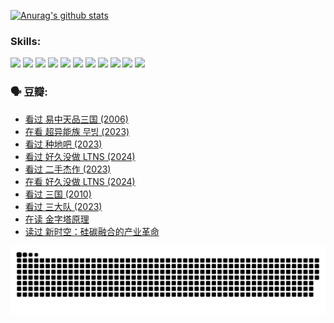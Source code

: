 
[![Anurag's github stats](https://github-readme-stats.vercel.app/api?username=w940853815)](https://github.com/anuraghazra/github-readme-stats)

### Skills:

<code><img height="32" src="https://cdn.jsdelivr.net/npm/simple-icons@v5/icons/python.svg"></code>
<code><img height="32" src="https://cdn.jsdelivr.net/npm/simple-icons@v5/icons/javascript.svg"></code>
<code><img height="32" src="https://cdn.jsdelivr.net/npm/simple-icons@v5/icons/django.svg"></code>
<code><img height="32" src="https://cdn.jsdelivr.net/npm/simple-icons@v5/icons/flask.svg"></code>
<code><img height="32" src="https://cdn.jsdelivr.net/npm/simple-icons@v5/icons/vuetify.svg"></code>
<code><img height="32" src="https://cdn.jsdelivr.net/npm/simple-icons@v5/icons/git.svg"></code>
<code><img height="32" src="https://cdn.jsdelivr.net/npm/simple-icons@v5/icons/docker.svg"></code>
<code><img height="32" src="https://cdn.jsdelivr.net/npm/simple-icons@v5/icons/postgresql.svg"></code>
<code><img height="32" src="https://cdn.jsdelivr.net/npm/simple-icons@v5/icons/elasticsearch.svg"></code>
<code><img height="32" src="https://cdn.jsdelivr.net/npm/simple-icons@v5/icons/macos.svg"></code>
<code><img height="32" src="https://cdn.jsdelivr.net/npm/simple-icons@v5/icons/linux.svg"></code>

### 🗣 豆瓣:

<!-- DOUBAN-ACTIVITIES:START -->
- [看过 易中天品三国‎ (2006)](https://www.douban.com/people/136069238/status/4529910812/?_i=09115243)
- [在看 超异能族 무빙‎ (2023)](https://www.douban.com/people/136069238/status/4527291077/?_i=09115243)
- [看过 种地吧‎ (2023)](https://www.douban.com/people/136069238/status/4527289637/?_i=09115243)
- [看过 好久没做 LTNS‎ (2024)](https://www.douban.com/people/136069238/status/4527289515/?_i=09115243)
- [看过 二手杰作‎ (2023)](https://www.douban.com/people/136069238/status/4522502716/?_i=09115243)
- [在看 好久没做 LTNS‎ (2024)](https://www.douban.com/people/136069238/status/4521969883/?_i=09115243)
- [看过 三国‎ (2010)](https://www.douban.com/people/136069238/status/4521634661/?_i=09115243)
- [看过 三大队‎ (2023)](https://www.douban.com/people/136069238/status/4510323325/?_i=09115243)
- [在读 金字塔原理](https://www.douban.com/people/136069238/status/4507497587/?_i=09115243)
- [读过 新时空：硅碳融合的产业革命](https://www.douban.com/people/136069238/status/4506659177/?_i=09115243)
<!-- DOUBAN-ACTIVITIES:END -->


![Snake animation](https://raw.githubusercontent.com/w940853815/w940853815/output/github-contribution-grid-snake.svg)

<!--
**w940853815/w940853815** is a ✨ _special_ ✨ repository because its `README.md` (this file) appears on your GitHub profile.

Here are some ideas to get you started:

- 🔭 I’m currently working on ...
- 🌱 I’m currently learning ...
- 👯 I’m looking to collaborate on ...
- 🤔 I’m looking for help with ...
- 💬 Ask me about ...
- 📫 How to reach me: ...
- 😄 Pronouns: ...
- ⚡ Fun fact: ...
-->
